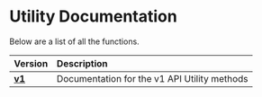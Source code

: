 # Utility Documentation
Below are a list of all the functions.

Version|Description
:-----|:----------
**[v1](v1/README.md)** |Documentation for the v1 API Utility methods
